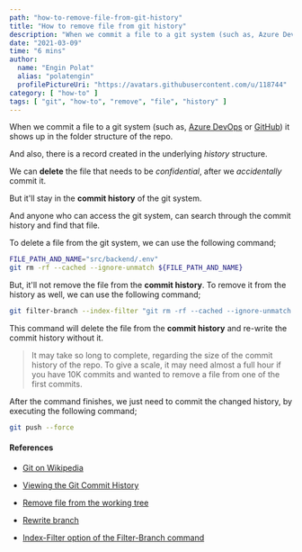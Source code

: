 ```yaml
---
path: "how-to-remove-file-from-git-history"
title: "How to remove file from git history"
description: "When we commit a file to a git system (such as, Azure DevOps or GitHub) it shows up in the folder structure of the repo.<br /><br />And also, there is a record created in the underlying history structure.<br /><br />We can delete the file that needs to be confidential, after we accidentally commit it."
date: "2021-03-09"
time: "6 mins"
author:
  name: "Engin Polat"
  alias: "polatengin"
  profilePictureUri: "https://avatars.githubusercontent.com/u/118744"
category: [ "how-to" ]
tags: [ "git", "how-to", "remove", "file", "history" ]
---
```

When we commit a file to a git system (such as, [Azure DevOps](https://dev.azure.com/) or [GitHub](https://github.com)) it shows up in the folder structure of the repo.

And also, there is a record created in the underlying _history_ structure.

We can **delete** the file that needs to be _confidential_, after we _accidentally_ commit it.

But it'll stay in the **commit history** of the git system.

And anyone who can access the git system, can search through the commit history and find that file.

To delete a file from the git system, we can use the following command;

```bash
FILE_PATH_AND_NAME="src/backend/.env"
git rm -rf --cached --ignore-unmatch ${FILE_PATH_AND_NAME}
```

But, it'll not remove the file from the **commit history**. To remove it from the history as well, we can use the following command;

```bash
git filter-branch --index-filter "git rm -rf --cached --ignore-unmatch ${FILE_PATH_AND_NAME}" HEAD
```

This command will delete the file from the **commit history** and re-write the commit history without it.

> It may take so long to complete, regarding the size of the commit history of the repo. To give a scale, it may need almost a full hour if you have 10K commits and wanted to remove a file from one of the first commits.

After the command finishes, we just need to commit the changed history, by executing the following command;

```bash
git push --force
```

#### References

- [Git on Wikipedia](https://en.wikipedia.org/wiki/Git)

- [Viewing the Git Commit History](https://git-scm.com/book/en/v2/Git-Basics-Viewing-the-Commit-History)

- [Remove file from the working tree](https://git-scm.com/docs/git-rm)

- [Rewrite branch](https://git-scm.com/docs/git-filter-branch)

- [Index-Filter option of the Filter-Branch command](https://git-scm.com/docs/git-filter-branch#Documentation/git-filter-branch.txt---index-filterltcommandgt)
